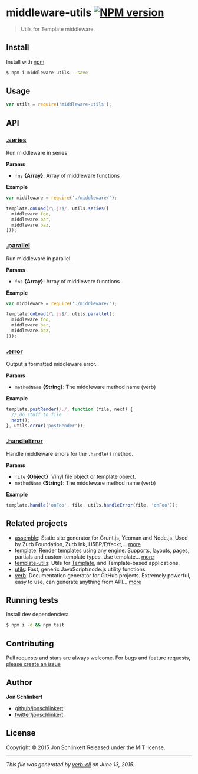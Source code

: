 # middleware-utils [![NPM version](https://badge.fury.io/js/middleware-utils.svg)](http://badge.fury.io/js/middleware-utils)

> Utils for Template middleware.

## Install

Install with [npm](https://www.npmjs.com/)

```sh
$ npm i middleware-utils --save
```

## Usage

```js
var utils = require('middleware-utils');
```

## API

### [.series](index.js#L29)

Run middleware in series

**Params**

* `fns` **{Array}**: Array of middleware functions

**Example**

```js
var middleware = require('./middleware/');

template.onLoad(/\.js$/, utils.series([
  middleware.foo,
  middleware.bar,
  middleware.baz,
]));
```

### [.parallel](index.js#L53)

Run middleware in parallel.

**Params**

* `fns` **{Array}**: Array of middleware functions

**Example**

```js
var middleware = require('./middleware/');

template.onLoad(/\.js$/, utils.parallel([
  middleware.foo,
  middleware.bar,
  middleware.baz,
]));
```

### [.error](index.js#L75)

Output a formatted middleware error.

**Params**

* `methodName` **{String}**: The middleware method name (verb)

**Example**

```js
template.postRender(/./, function (file, next) {
  // do stuff to file
  next();
}, utils.error('postRender'));
```

### [.handleError](index.js#L98)

Handle middleware errors for the `.handle()` method.

**Params**

* `file` **{Object}**: Vinyl file object or template object.
* `methodName` **{String}**: The middleware method name (verb)

**Example**

```js
template.handle('onFoo', file, utils.handleError(file, 'onFoo'));
```

## Related projects

* [assemble](http://assemble.io): Static site generator for Grunt.js, Yeoman and Node.js. Used by Zurb Foundation, Zurb Ink, H5BP/Effeckt,… [more](http://assemble.io)
* [template](https://github.com/jonschlinkert/template): Render templates using any engine. Supports, layouts, pages, partials and custom template types. Use template… [more](https://github.com/jonschlinkert/template)
* [template-utils](https://github.com/jonschlinkert/template-utils): Utils for [Template](https://github.com/jonschlinkert/template), and Template-based applications.
* [utils](https://github.com/jonschlinkert/utils): Fast, generic JavaScript/node.js utility functions.
* [verb](https://github.com/assemble/verb): Documentation generator for GitHub projects. Extremely powerful, easy to use, can generate anything from API… [more](https://github.com/assemble/verb)

## Running tests

Install dev dependencies:

```sh
$ npm i -d && npm test
```

## Contributing

Pull requests and stars are always welcome. For bugs and feature requests, [please create an issue](https://github.com/jonschlinkert/middleware-utils/issues/new)

## Author

**Jon Schlinkert**

+ [github/jonschlinkert](https://github.com/jonschlinkert)
+ [twitter/jonschlinkert](http://twitter.com/jonschlinkert)

## License

Copyright © 2015 Jon Schlinkert
Released under the MIT license.

***

_This file was generated by [verb-cli](https://github.com/assemble/verb-cli) on June 13, 2015._
